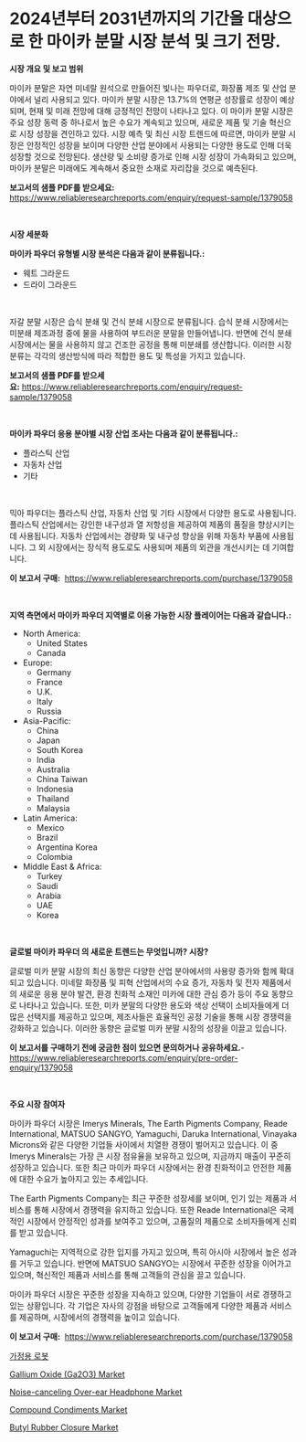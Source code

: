 <p><h1>2024년부터 2031년까지의 기간을 대상으로 한 마이카 분말 시장 분석 및 크기 전망.</h1></p><p><strong>시장 개요 및 보고 범위</strong></p>
<p><p>마이카 분말은 자연 미네랄 원석으로 만들어진 빛나는 파우더로, 화장품 제조 및 산업 분야에서 널리 사용되고 있다. 마이카 분말 시장은 13.7%의 연평균 성장률로 성장이 예상되며, 현재 및 미래 전망에 대해 긍정적인 전망이 나타나고 있다. 이 마이카 분말 시장은 주요 성장 동력 중 하나로서 높은 수요가 계속되고 있으며, 새로운 제품 및 기술 혁신으로 시장 성장을 견인하고 있다. 시장 예측 및 최신 시장 트렌드에 따르면, 마이카 분말 시장은 안정적인 성장을 보이며 다양한 산업 분야에서 사용되는 다양한 용도로 인해 더욱 성장할 것으로 전망된다. 생산량 및 소비량 증가로 인해 시장 성장이 가속화되고 있으며, 마이카 분말은 미래에도 계속해서 중요한 소재로 자리잡을 것으로 예측된다.</p></p>
<p><strong>보고서의 샘플 PDF를 받으세요:</strong> <a href="https://www.reliableresearchreports.com/enquiry/request-sample/1379058">https://www.reliableresearchreports.com/enquiry/request-sample/1379058</a></p>
<p>&nbsp;</p>
<p><strong>시장 세분화</strong></p>
<p><strong>마이카 파우더 유형별 시장 분석은 다음과 같이 분류됩니다.:</strong></p>
<p><ul><li>웨트 그라운드</li><li>드라이 그라운드</li></ul></p>
<p>&nbsp;</p>
<p><p>자갈 분말 시장은 습식 분쇄 및 건식 분쇄 시장으로 분류됩니다. 습식 분쇄 시장에서는 미분쇄 제조과정 중에 물을 사용하여 부드러운 분말을 만들어냅니다. 반면에 건식 분쇄 시장에서는 물을 사용하지 않고 건조한 공정을 통해 미분쇄를 생산합니다. 이러한 시장 분류는 각각의 생산방식에 따라 적합한 용도 및 특성을 가지고 있습니다.</p></p>
<p><strong>보고서의 샘플 PDF를 받으세요:</strong>&nbsp;<a href="https://www.reliableresearchreports.com/enquiry/request-sample/1379058">https://www.reliableresearchreports.com/enquiry/request-sample/1379058</a></p>
<p>&nbsp;</p>
<p><strong> 마이카 파우더 응용 분야별 시장 산업 조사는 다음과 같이 분류됩니다.:</strong></p>
<p><ul><li>플라스틱 산업</li><li>자동차 산업</li><li>기타</li></ul></p>
<p>&nbsp;</p>
<p><p>믹아 파우더는 플라스틱 산업, 자동차 산업 및 기타 시장에서 다양한 용도로 사용됩니다. 플라스틱 산업에서는 강인한 내구성과 열 저항성을 제공하여 제품의 품질을 향상시키는 데 사용됩니다. 자동차 산업에서는 경량화 및 내구성 향상을 위해 자동차 부품에 사용됩니다. 그 외 시장에서는 장식적 용도로도 사용되며 제품의 외관을 개선시키는 데 기여합니다.</p></p>
<p><strong>이 보고서 구매:</strong>&nbsp; <a href="https://www.reliableresearchreports.com/purchase/1379058">https://www.reliableresearchreports.com/purchase/1379058</a></p>
<p>&nbsp;</p>
<p><strong>지역 측면에서 마이카 파우더 지역별로 이용 가능한 시장 플레이어는 다음과 같습니다.:</strong></p>
<p><ul>
    <li>
        North America:
        <ul>
            <li>United States</li>
            <li>Canada</li>
        </ul>
    </li>
    <li>
        Europe:
        <ul>
            <li>Germany</li>
            <li>France</li>
            <li>U.K.</li>
            <li>Italy</li>
            <li>Russia</li>
        </ul>
    </li>
    <li>
        Asia-Pacific:
        <ul>
            <li>China</li>
            <li>Japan</li>
            <li>South Korea</li>
            <li>India</li>
            <li>Australia</li>
            <li>China Taiwan</li>
            <li>Indonesia</li>
            <li>Thailand</li>
            <li>Malaysia</li>
        </ul>
    </li>
    <li>
        Latin America:
        <ul>
            <li>Mexico</li>
            <li>Brazil</li>
            <li>Argentina Korea</li>
            <li>Colombia</li>
        </ul>
    </li>
    <li>
        Middle East & Africa:
        <ul>
            <li>Turkey</li>
            <li>Saudi</li>
            <li>Arabia</li>
            <li>UAE</li>
            <li>Korea</li>
        </ul>
    </li>
    </ul></p>
<p>&nbsp;</p>
<p><strong>글로벌 마이카 파우더 의 새로운 트렌드는 무엇입니까? 시장?</strong></p>
<p><p>글로벌 미카 분말 시장의 최신 동향은 다양한 산업 분야에서의 사용량 증가와 함께 확대되고 있습니다. 미네랄 화장품 및 피혁 산업에서의 수요 증가, 자동차 및 전자 제품에서의 새로운 응용 분야 발견, 환경 친화적 소재인 미카에 대한 관심 증가 등이 주요 동향으로 나타나고 있습니다. 또한, 미카 분말의 다양한 용도와 색상 선택이 소비자들에게 더 많은 선택지를 제공하고 있으며, 제조사들은 효율적인 공정 기술을 통해 시장 경쟁력을 강화하고 있습니다. 이러한 동향은 글로벌 미카 분말 시장의 성장을 이끌고 있습니다.</p></p>
<p><strong>이 보고서를 구매하기 전에 궁금한 점이 있으면 문의하거나 공유하세요.</strong>- <a href="https://www.reliableresearchreports.com/enquiry/pre-order-enquiry/1379058">https://www.reliableresearchreports.com/enquiry/pre-order-enquiry/1379058</a></p>
<p>&nbsp;</p>
<p><strong>주요 시장 참여자</strong></p>
<p><p>마이카 파우더 시장은 Imerys Minerals, The Earth Pigments Company, Reade International, MATSUO SANGYO, Yamaguchi, Daruka International, Vinayaka Microns와 같은 다양한 기업들 사이에서 치열한 경쟁이 벌어지고 있습니다. 이 중 Imerys Minerals는 가장 큰 시장 점유율을 보유하고 있으며, 지금까지 매출이 꾸준히 성장하고 있습니다. 또한 최근 마이카 파우더 시장에서는 환경 친화적이고 안전한 제품에 대한 수요가 높아지고 있는 추세입니다. </p><p>The Earth Pigments Company는 최근 꾸준한 성장세를 보이며, 인기 있는 제품과 서비스를 통해 시장에서 경쟁력을 유지하고 있습니다. 또한 Reade International은 국제적인 시장에서 안정적인 성과를 보여주고 있으며, 고품질의 제품으로 소비자들에게 신뢰를 받고 있습니다.</p><p>Yamaguchi는 지역적으로 강한 입지를 가지고 있으며, 특히 아시아 시장에서 높은 성과를 거두고 있습니다. 반면에 MATSUO SANGYO는 시장에서 꾸준한 성장을 이어가고 있으며, 혁신적인 제품과 서비스를 통해 고객들의 관심을 끌고 있습니다.</p><p>마이카 파우더 시장은 꾸준한 성장을 지속하고 있으며, 다양한 기업들이 서로 경쟁하고 있는 상황입니다. 각 기업은 자사의 강점을 바탕으로 고객들에게 다양한 제품과 서비스를 제공하며, 시장에서의 경쟁력을 높이고 있습니다.</p></p>
<p><strong>이 보고서 구매:</strong>&nbsp;&nbsp;<a href="https://www.reliableresearchreports.com/purchase/1379058">https://www.reliableresearchreports.com/purchase/1379058</a></p>
<p><p><a href="https://github.com/nuekbpymrrz5/Market-Research-Report-List-1/blob/main/8040545969.md">가정용 로봇</a></p><p><a href="https://issuu.com/reportprime-2/docs/gallium-oxide-ga2o3-market-size-2030.pptx">Gallium Oxide (Ga2O3) Market</a></p><p><a href="https://issuu.com/reportprime-2/docs/noise-canceling-over-ear-headphone-market-size-203">Noise-canceling Over-ear Headphone Market</a></p><p><a href="https://view.publitas.com/reportprime-1/compound-condiments-market-size-global-industry-overview-market-segmentation-and-forecast-2024-to-2031/">Compound Condiments Market</a></p><p><a href="https://github.com/yoshih12/Market-Research-Report-List-2/blob/main/butyl-rubber-closure-market.md">Butyl Rubber Closure Market</a></p></p>
